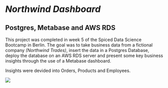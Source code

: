# *Northwind Dashboard*
## Postgres, Metabase and AWS RDS

This project was completed in week 5 of the Spiced Data Science Bootcamp in Berlin. The goal was to take business data from a fictional company *(Northwind Trades)*, insert the data in a Postgres Database, deploy the database on an AWS RDS server and present some key business insights through the use of a Metabase dashboard.

Insights were devided into Orders, Products and Employees.

![](dashboard.gif)

